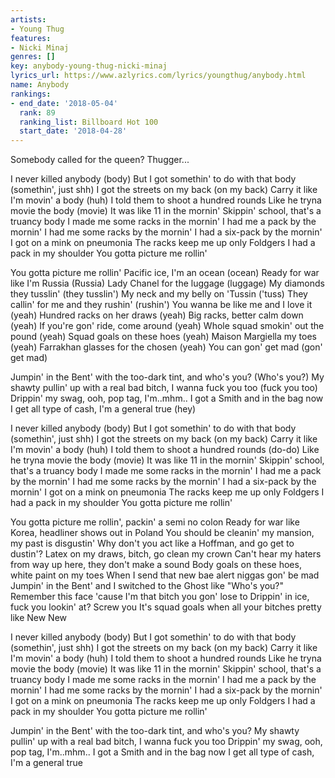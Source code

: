 ```yaml
---
artists:
- Young Thug
features:
- Nicki Minaj
genres: []
key: anybody-young-thug-nicki-minaj
lyrics_url: https://www.azlyrics.com/lyrics/youngthug/anybody.html
name: Anybody
rankings:
- end_date: '2018-05-04'
  rank: 89
  ranking_list: Billboard Hot 100
  start_date: '2018-04-28'
---
```



Somebody called for the queen?
Thugger...


I never killed anybody (body)
But I got somethin' to do with that body (somethin', just shh)
I got the streets on my back (on my back)
Carry it like I'm movin' a body (huh)
I told them to shoot a hundred rounds
Like he tryna movie the body (movie)
It was like 11 in the mornin'
Skippin' school, that's a truancy body
I made me some racks in the mornin'
I had me a pack by the mornin'
I had me some racks by the mornin'
I had a six-pack by the mornin'
I got on a mink on pneumonia
The racks keep me up only Foldgers
I had a pack in my shoulder
You gotta picture me rollin'

You gotta picture me rollin'
Pacific ice, I'm an ocean (ocean)
Ready for war like I'm Russia (Russia)
Lady Chanel for the luggage (luggage)
My diamonds they tusslin' (they tusslin')
My neck and my belly on 'Tussin ('tuss)
They callin' for me and they rushin' (rushin')
You wanna be like me and I love it (yeah)
Hundred racks on her draws (yeah)
Big racks, better calm down (yeah)
If you're gon' ride, come around (yeah)
Whole squad smokin' out the pound (yeah)
Squad goals on these hoes (yeah)
Maison Margiella my toes (yeah)
Farrakhan glasses for the chosen (yeah)
You can gon' get mad (gon' get mad)

Jumpin' in the Bent' with the too-dark tint, and who's you? (Who's you?)
My shawty pullin' up with a real bad bitch, I wanna fuck you too (fuck you too)
Drippin' my swag, ooh, pop tag, I'm..mhm..
I got a Smith and in the bag now
I get all type of cash, I'm a general true (hey)

I never killed anybody (body)
But I got somethin' to do with that body (somethin', just shh)
I got the streets on my back (on my back)
Carry it like I'm movin' a body (huh)
I told them to shoot a hundred rounds (do-do)
Like he tryna movie the body (movie)
It was like 11 in the mornin'
Skippin' school, that's a truancy body
I made me some racks in the mornin'
I had me a pack by the mornin'
I had me some racks by the mornin'
I had a six-pack by the mornin'
I got on a mink on pneumonia
The racks keep me up only Foldgers
I had a pack in my shoulder
You gotta picture me rollin'


You gotta picture me rollin', packin' a semi no colon
Ready for war like Korea, headliner shows out in Poland
You should be cleanin' my mansion, my past is disgustin'
Why don't you act like a Hoffman, and go get to dustin'?
Latex on my draws, bitch, go clean my crown
Can't hear my haters from way up here, they don't make a sound
Body goals on these hoes, white paint on my toes
When I send that new bae alert niggas gon' be mad
Jumpin' in the Bent' and I switched to the Ghost like "Who's you?"
Remember this face 'cause I'm that bitch you gon' lose to
Drippin' in ice, fuck you lookin' at? Screw you
It's squad goals when all your bitches pretty like New New


I never killed anybody (body)
But I got somethin' to do with that body (somethin', just shh)
I got the streets on my back (on my back)
Carry it like I'm movin' a body (huh)
I told them to shoot a hundred rounds
Like he tryna movie the body (movie)
It was like 11 in the mornin'
Skippin' school, that's a truancy body
I made me some racks in the mornin'
I had me a pack by the mornin'
I had me some racks by the mornin'
I had a six-pack by the mornin'
I got on a mink on pneumonia
The racks keep me up only Foldgers
I had a pack in my shoulder
You gotta picture me rollin'

Jumpin' in the Bent' with the too-dark tint, and who's you?
My shawty pullin' up with a real bad bitch, I wanna fuck you too
Drippin' my swag, ooh, pop tag, I'm..mhm..
I got a Smith and in the bag now
I get all type of cash, I'm a general true



